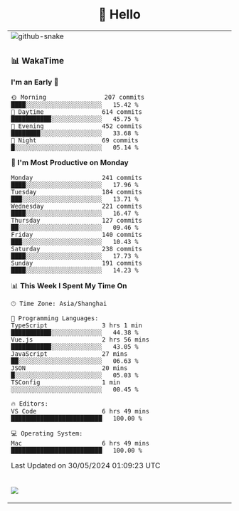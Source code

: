 <div align="center">

# 🙋 Hello

<table>

  <tr>
  <td>
    <img
  alt="github-snake"
  src="profile-snake-contrib/github-user-contribution.svg"
/>
  </td>
</tr>

<tr><td>

### 📊 WakaTime

<!--START_SECTION:waka-->
**I'm an Early 🐤** 

```text
🌞 Morning                207 commits         ████░░░░░░░░░░░░░░░░░░░░░   15.42 % 
🌆 Daytime                614 commits         ███████████░░░░░░░░░░░░░░   45.75 % 
🌃 Evening                452 commits         ████████░░░░░░░░░░░░░░░░░   33.68 % 
🌙 Night                  69 commits          █░░░░░░░░░░░░░░░░░░░░░░░░   05.14 % 
```
📅 **I'm Most Productive on Monday** 

```text
Monday                   241 commits         ████░░░░░░░░░░░░░░░░░░░░░   17.96 % 
Tuesday                  184 commits         ███░░░░░░░░░░░░░░░░░░░░░░   13.71 % 
Wednesday                221 commits         ████░░░░░░░░░░░░░░░░░░░░░   16.47 % 
Thursday                 127 commits         ██░░░░░░░░░░░░░░░░░░░░░░░   09.46 % 
Friday                   140 commits         ███░░░░░░░░░░░░░░░░░░░░░░   10.43 % 
Saturday                 238 commits         ████░░░░░░░░░░░░░░░░░░░░░   17.73 % 
Sunday                   191 commits         ████░░░░░░░░░░░░░░░░░░░░░   14.23 % 
```


📊 **This Week I Spent My Time On** 

```text
🕑︎ Time Zone: Asia/Shanghai

💬 Programming Languages: 
TypeScript               3 hrs 1 min         ███████████░░░░░░░░░░░░░░   44.38 % 
Vue.js                   2 hrs 56 mins       ███████████░░░░░░░░░░░░░░   43.05 % 
JavaScript               27 mins             ██░░░░░░░░░░░░░░░░░░░░░░░   06.63 % 
JSON                     20 mins             █░░░░░░░░░░░░░░░░░░░░░░░░   05.03 % 
TSConfig                 1 min               ░░░░░░░░░░░░░░░░░░░░░░░░░   00.45 % 

🔥 Editors: 
VS Code                  6 hrs 49 mins       █████████████████████████   100.00 % 

💻 Operating System: 
Mac                      6 hrs 49 mins       █████████████████████████   100.00 % 
```


 Last Updated on 30/05/2024 01:09:23 UTC
<!--END_SECTION:waka-->

</td></tr>
<td>
  <!-- programming tool icon 编程工具图标 -->

<img src="https://skillicons.dev/icons?i=sass,ts,jest,express,nuxt,firebase,gatsby,js,vue,react,redux,docker,discord,mongodb,stackoverflow,idea,git,vscode,github,gitlab,figma,vite,svg,next,gulp,webpack,bootstrap,jquery,swift,prisma" /><br>

  </td>
</table>
